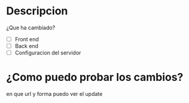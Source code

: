 # Descripcion
¿Que ha cambiado?

- [ ] Front end
- [ ] Back end 
- [ ] Configuracion del servidor

# ¿Como puedo probar los cambios?
en que url y forma puedo ver el update
